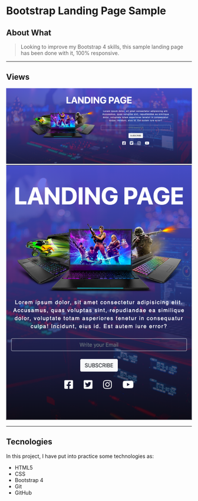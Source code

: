 # Bootstrap Landing Page Sample

## About What

>Looking to improve my Bootstrap 4 skills, this sample landing page has been done with it, 100% responsive.
***

## Views
![Sin titulo](./img/rdme-1.png)
![Sin titulo](./img/rdme-2.png)
***

## Tecnologies

In this project, I have put into practice some technologies as:
- HTML5
- CSS
- Bootstrap 4
- Git
- GitHub
